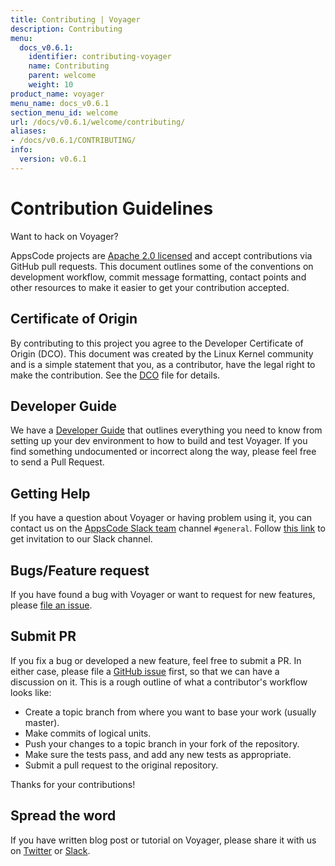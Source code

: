 ```yaml
---
title: Contributing | Voyager
description: Contributing
menu:
  docs_v0.6.1:
    identifier: contributing-voyager
    name: Contributing
    parent: welcome
    weight: 10
product_name: voyager
menu_name: docs_v0.6.1
section_menu_id: welcome
url: /docs/v0.6.1/welcome/contributing/
aliases:
- /docs/v0.6.1/CONTRIBUTING/
info:
  version: v0.6.1
---
```


# Contribution Guidelines
Want to hack on Voyager?

AppsCode projects are [Apache 2.0 licensed](https://github.com/voyagermesh/gateway-docs/blob/master/LICENSE) and accept contributions via
GitHub pull requests.  This document outlines some of the conventions on
development workflow, commit message formatting, contact points and other
resources to make it easier to get your contribution accepted.

## Certificate of Origin

By contributing to this project you agree to the Developer Certificate of
Origin (DCO). This document was created by the Linux Kernel community and is a
simple statement that you, as a contributor, have the legal right to make the
contribution. See the [DCO](https://github.com/voyagermesh/gateway-docs/blob/master/DCO) file for details.

## Developer Guide

We have a [Developer Guide](/docs/v0.6.1/setup/developer-guide/overview) that outlines everything you need to know from setting up your
dev environment to how to build and test Voyager. If you find something undocumented or incorrect along the way,
please feel free to send a Pull Request.

## Getting Help

If you have a question about Voyager or having problem using it, you can contact us on the [AppsCode Slack team](https://appscode.slack.com/messages/C0XQFLGRM/details/) channel `#general`. Follow [this link](https://slack.appscode.com) to get invitation to our Slack channel.

## Bugs/Feature request

If you have found a bug with Voyager or want to request for new features, please [file an issue](https://github.com/voyagermesh/gateway-docs/issues/new).

## Submit PR

If you fix a bug or developed a new feature, feel free to submit a PR. In either case, please file a [GitHub issue](https://github.com/voyagermesh/gateway-docs/issues/new) first, so that we can have a discussion on it. This is a rough outline of what a contributor's workflow looks like:


- Create a topic branch from where you want to base your work (usually master).
- Make commits of logical units.
- Push your changes to a topic branch in your fork of the repository.
- Make sure the tests pass, and add any new tests as appropriate.
- Submit a pull request to the original repository.

Thanks for your contributions!

## Spread the word

If you have written blog post or tutorial on Voyager, please share it with us on [Twitter](https://twitter.com/AppsCodeHQ) or [Slack](https://slack.appscode.com).

